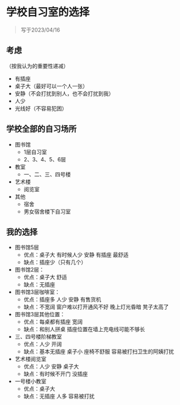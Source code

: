 # 学校自习室的选择

> 写于2023/04/16
## 考虑

（按我认为的重要性递减）

* 有插座
* 桌子大（最好可以一个人一张）
* 安静（不会打扰到别人，也不会打扰到我）
* 人少
* 光线好（不容易犯困）

## 学校全部的自习场所

* 图书馆
	* 1层自习室
	* 2、3、4、5、6层
* 教室
	* 一、二、三、四号楼
* 艺术楼
	* 阅览室
* 其他
	* 宿舍
	* 男女宿舍楼下自习室

## 我的选择

* 图书馆5层
	* 优点：桌子大 有时候人少 安静 有插座 最舒适
	* 缺点：插座少（只有几个）
* 图书馆2层：
	* 优点：桌子大 舒适
	* 缺点：无插座
* 图书馆3层咖啡室：
	* 优点：插座多 人少 安静 有售货机
	* 缺点：不宽阔 窗户难以打开通风不好 晚上灯光昏暗 凳子太高了
* 图书馆3层其他位置：
	* 优点：每桌都有插座 宽阔 
	* 缺点：和别人拼桌 插座位置在墙上充电线可能不够长
* 三、四号楼阶梯教室
	* 优点：人少 开阔
	* 缺点：基本无插座 桌子小 座椅不舒服 容易被打扫卫生的阿姨打扰
* 艺术楼阅览室
	* 优点：人少 安静 桌子大
	* 缺点：有时候不开门 没插座 
* 一号楼小教室
	* 优点：桌子大 
	* 缺点：无插座 人多  容易被打扰
